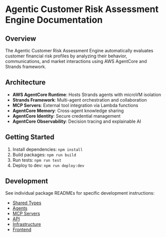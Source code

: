 # Agentic Customer Risk Assessment Engine Documentation

## Overview

The Agentic Customer Risk Assessment Engine automatically evaluates customer financial risk profiles by analyzing their behavior, communications, and market interactions using AWS AgentCore and Strands framework.

## Architecture

- **AWS AgentCore Runtime**: Hosts Strands agents with microVM isolation
- **Strands Framework**: Multi-agent orchestration and collaboration
- **MCP Servers**: External tool integration via Lambda functions
- **AgentCore Memory**: Cross-agent knowledge sharing
- **AgentCore Identity**: Secure credential management
- **AgentCore Observability**: Decision tracing and explainable AI

## Getting Started

1. Install dependencies: `npm install`
2. Build packages: `npm run build`
3. Run tests: `npm run test`
4. Deploy to dev: `npm run deploy:dev`

## Development

See individual package READMEs for specific development instructions:

- [Shared Types](../packages/shared/README.md)
- [Agents](../packages/agents/README.md)
- [MCP Servers](../packages/mcp-servers/README.md)
- [API](../packages/api/README.md)
- [Infrastructure](../packages/infrastructure/README.md)
- [Frontend](../packages/frontend/README.md)